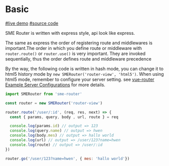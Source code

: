 # Basic

[#live demo](https://sme-fe.github.io/sme-router/) [#source code](https://github.com/SME-FE/sme-router/blob/master/example/pages/spring/index.js)

SME Router is written with express style, api look like express.

The same as express the order of registering route and middlewares is important.The order in which you define route or middleware with `router.route()` or `router.use()` is very important. They are invoked sequentially, thus the order defines route and middleware precedence

By the way, the following code is written in hash mode, you can change it to html5 history mode by `new SMERouter('router-view', 'html5')`. When using html5 mode, remember to configure your server setting. see [vue-router Example Server Configurations](https://router.vuejs.org/en/essentials/history-mode.html) for more details.

```js
import SMERouter from 'sme-router'

const router = new SMERouter('router-view')

router.route('/user/:id', (req, res, next) => {
  const { params, query, body , url, route } = req

  console.log(params.id) // output => 123
  console.log(query.name) // output => hwen
  console.log(body.mes) // output => hallo world
  console.log(url) // output => /user/123?name=hwen
  console.log(route) // output => /user/:id
})

router.go('/user/123?name=hwen', { mes: 'hallo world'})

```
